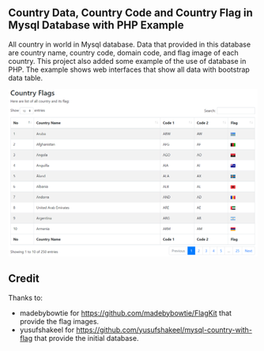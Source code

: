 Country Data, Country Code and Country Flag in Mysql Database with PHP Example
---------

All country in world in Mysql database. Data that provided in this database are country name, country code, domain code, and flag image of each country. This project also added some example of the use of database in PHP. The example shows web interfaces that show all data with bootstrap data table.

![user interface](./useExamplePHP.PNG)

## Credit
Thanks to:
- madebybowtie for https://github.com/madebybowtie/FlagKit that provide the flag images.
- yusufshakeel for https://github.com/yusufshakeel/mysql-country-with-flag that provide the initial database.